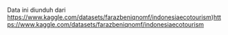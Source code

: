 Data ini diunduh dari https://www.kaggle.com/datasets/farazbeniqnomf/indonesiaecotourism)https://www.kaggle.com/datasets/farazbeniqnomf/indonesiaecotourism
